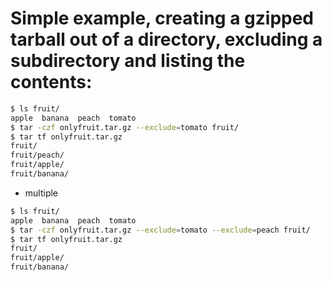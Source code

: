
# Simple example, creating a gzipped tarball out of a directory, excluding a subdirectory and listing the contents:

```bash
$ ls fruit/
apple  banana  peach  tomato
$ tar -czf onlyfruit.tar.gz --exclude=tomato fruit/
$ tar tf onlyfruit.tar.gz 
fruit/
fruit/peach/
fruit/apple/
fruit/banana/
```
- multiple

```bash
$ ls fruit/
apple  banana  peach  tomato
$ tar -czf onlyfruit.tar.gz --exclude=tomato --exclude=peach fruit/
$ tar tf onlyfruit.tar.gz 
fruit/
fruit/apple/
fruit/banana/
```
